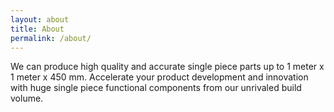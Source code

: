 ```yaml
---
layout: about
title: About
permalink: /about/
---
```


We can produce high quality and accurate single piece parts up to 1 meter x 1 meter x 450 mm.
Accelerate your product development and innovation with huge single piece functional components from
our unrivaled build volume.
